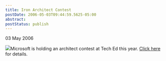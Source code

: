 ```yaml
---
title: Iron Architect Contest
postDate: 2006-05-03T09:44:59.5625-05:00
abstract: 
postStatus: publish
---
```

03 May 2006

![](http://www.lhotka.net/WeBlog/content/binary/ironarchitect.JPG)Microsoft is holding an architect contest at Tech Ed this year. [Click here](http://blogs.msdn.com/ironarchitect/) for details.

